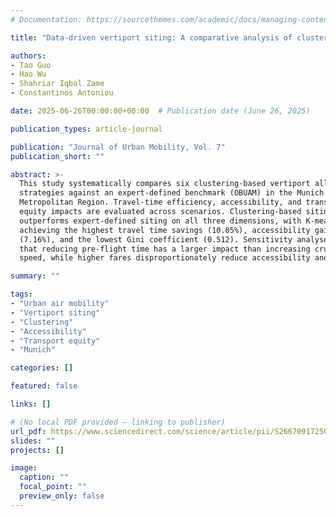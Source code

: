 ```yaml
---
# Documentation: https://sourcethemes.com/academic/docs/managing-content/

title: "Data-driven vertiport siting: A comparative analysis of clustering methods for Urban Air Mobility"

authors:
- Tao Guo
- Hao Wu
- Shahriar Iqbal Zame
- Constantinos Antoniou

date: 2025-06-26T00:00:00+00:00  # Publication date (June 26, 2025)

publication_types: article-journal

publication: "Journal of Urban Mobility, Vol. 7"
publication_short: ""

abstract: >-
  This study systematically compares six clustering-based vertiport allocation
  strategies against an expert-defined benchmark (OBUAM) in the Munich
  Metropolitan Region. Travel-time efficiency, accessibility, and transport
  equity impacts are evaluated across scenarios. Clustering-based siting
  outperforms expert-defined siting on all three dimensions, with K-means++
  achieving the highest travel time savings (10.05%), accessibility gains
  (7.16%), and the lowest Gini coefficient (0.512). Sensitivity analyses show
  that reducing pre-flight time has a larger impact than increasing cruise
  speed, while higher fares disproportionately reduce accessibility and equity.

summary: ""

tags:
- "Urban air mobility"
- "Vertiport siting"
- "Clustering"
- "Accessibility"
- "Transport equity"
- "Munich"

categories: []

featured: false

links: []

# (No local PDF provided — linking to publisher)
url_pdf: https://www.sciencedirect.com/science/article/pii/S2667091725000196?via%3Dihub
slides: ""
projects: []

image:
  caption: ""
  focal_point: ""
  preview_only: false
---
```

